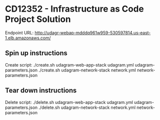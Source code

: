# CD12352 - Infrastructure as Code Project Solution
Endpoint URL: 
http://udagr-webap-mdddq961w959-530597814.us-east-1.elb.amazonaws.com/

## Spin up instructions
Create script:
./create.sh udagram-web-app-stack udagram.yml udagram-parameters.json
./create.sh udagram-network-stack network.yml network-parameters.json

## Tear down instructions
Delete script:
./delete.sh udagram-web-app-stack udagram.yml udagram-parameters.json
./delete.sh udagram-network-stack network.yml network-parameters.json
